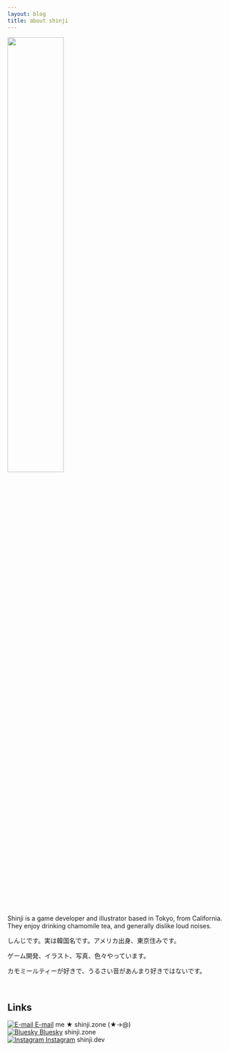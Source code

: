 ```yaml
---
layout: blog
title: about shinji
---
```

<div class="imgContainer">
	<img class="fade-in" width="50%" src="../images/toroneko.png">
</div>
<br>
Shinji is a <falselink>game developer</falselink> and <falselink>illustrator</falselink> based in Tokyo, from California.<br>
They enjoy drinking chamomile tea, and generally dislike loud noises. 
<jp>
  <p>しんじです。実は韓国名です。アメリカ出身、東京住みです。</p>
  <p>ゲーム開発、イラスト、写真、色々やっています。</p>
  <p>カモミールティーが好きで、うるさい音があんまり好きではないです。</p>
</jp> 
<br>
<h2>Links</h2>
<a href="mailto:me@shinji.zone"><reallink><img class="icon" src="../images/email.svg" alt="E-mail"> E-mail</reallink></a> <falselink class="falselink">me ★ shinji.zone (★→@)</falselink><br>
<a href="https://bsky.app/profile/shinji.zone"><reallink><img class="icon" src="../images/bsky.svg" alt="Bluesky"> Bluesky</reallink></a> <falselink class="falselink">shinji.zone</falselink><br>
<a href="https://www.instagram.com/shinji.dev/"><reallink><img class="icon" src="../images/instagram.svg" alt="Instagram"> Instagram</reallink></a> <falselink class="falselink">shinji.dev</falselink><br>